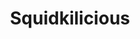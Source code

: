 ---
slug: squidkilicious-141
title: Squidkilicious
description: "Squidkilicious is an exciting online game. Play for free directly in your browser!"
icon: /images/new_mods/sprunkilicious.png
url: https://wowtbc.net/sprunkin/sprunkilicious/index.html
previewImage: /images/new_mods/sprunkilicious.png
type: new mods

# SEO配置
seo:
  title: "Squidkilicious - Play Free Online Game | Fun Browser Games"
  description: "Squidkilicious - Play this fun online game for free in your browser. No download required!"
  ogImage: "/images/new_mods/sprunkilicious.png"
  keywords: "squidkilicious-141, online game, browser game, free game, new mods game, play online"

videoUrls:
  - https://www.youtube.com/embed/example1
  - https://www.youtube.com/embed/example2

whyPlay:
  title: "Why Play Squidkilicious?"
  items:
    - "Immersive Gameplay: Squidkilicious offers an engaging and immersive gaming experience that will keep you entertained for hours"
    - "Challenging Levels: Test your skills with increasingly difficult challenges and obstacles"
    - "Beautiful Graphics: Enjoy stunning visuals and smooth animations that bring the game world to life"
    - "Regular Updates: New content and features are added regularly to keep the game fresh and exciting"
    - "Free to Play: Experience all the fun without spending a penny"
    - "Community Features: Connect with other players, share strategies, and compete for high scores"
    - "Cross-Platform: Play on any device with a web browser, no downloads required"

features:
  title: "Key Features of Squidkilicious"
  image: "/images/new_mods/sprunkilicious.png"
  items:
    - "Intuitive Controls: Easy to learn controls make Squidkilicious accessible for players of all skill levels"
    - "Multiple Game Modes: Enjoy various gameplay options that provide different challenges and experiences"
    - "Character Customization: Personalize your gaming experience with unique characters and items"
    - "Achievement System: Complete special tasks to earn rewards and recognition"
    - "Leaderboards: Compete with players worldwide and see who can achieve the highest scores"

characteristics:
  title: "Game Characteristics"
  image: "/images/new_mods/sprunkilicious.png"
  items:
    - "Genre: New mods game with elements of strategy and skill"
    - "Difficulty: Suitable for both casual gamers and those seeking a challenge"
    - "Play Time: Quick sessions or extended gameplay, depending on your preference"
    - "Art Style: Vibrant and engaging visuals that enhance the gaming experience"
    - "Sound Design: Immersive audio that complements the gameplay perfectly"

info: "Squidkilicious is an exciting online game that offers players a unique and engaging gaming experience. With its intuitive controls, stunning visuals, and challenging gameplay, Squidkilicious provides hours of entertainment for players of all ages and skill levels. Whether you're looking for a quick gaming session during a break or an extended play session, Squidkilicious delivers an immersive experience that will keep you coming back for more. The game features multiple levels of increasing difficulty, ensuring that players are constantly challenged as they progress. With regular updates adding new content and features, Squidkilicious remains fresh and exciting, providing endless entertainment options for its growing community of players."

howToPlayIntro: "Welcome to Squidkilicious! This guide will walk you through the basics and help you master the game. Whether you're a beginner or looking to improve your skills, these tips and instructions will enhance your gaming experience."

howToPlaySteps:
  - title: "Getting Started"
    description: "Begin your Squidkilicious adventure by familiarizing yourself with the controls. Use your keyboard or mouse to navigate through the game interface. The tutorial will guide you through the basic mechanics and help you understand the objectives."
  - title: "Understanding the Objectives"
    description: "In Squidkilicious, your main goal is to progress through levels by completing specific objectives. Each level presents unique challenges that require different strategies and approaches."
  - title: "Mastering the Controls"
    description: "Practice using the controls to improve your precision and reaction time. Squidkilicious requires quick reflexes and strategic thinking to overcome obstacles and defeat opponents."
  - title: "Utilizing Power-ups"
    description: "Collect power-ups throughout the game to enhance your abilities and overcome difficult challenges. Each power-up offers unique advantages that can be crucial for success."
  - title: "Developing Strategies"
    description: "As you progress in Squidkilicious, develop effective strategies for different scenarios. Analyze patterns, anticipate challenges, and adapt your approach to maximize your performance."

faq:
  title: "Frequently Asked Questions about Squidkilicious"
  items:
    - question: "Is Squidkilicious free to play?"
      answer: "Yes, Squidkilicious is completely free to play directly in your web browser. No downloads or purchases are required to enjoy the full game experience."
    - question: "Can I play Squidkilicious on mobile devices?"
      answer: "Yes, Squidkilicious is optimized for both desktop and mobile play. You can enjoy the game on any device with a web browser and internet connection."
    - question: "Are there any in-game purchases?"
      answer: "While Squidkilicious is free to play, there may be optional in-game purchases available for cosmetic items or additional features that don't affect core gameplay."
    - question: "How often is Squidkilicious updated?"
      answer: "The developers regularly update Squidkilicious with new content, features, and improvements based on player feedback and game performance."
    - question: "Can I play Squidkilicious offline?"
      answer: "Currently, Squidkilicious requires an internet connection to play as it's a browser-based online game."
    - question: "Is Squidkilicious suitable for children?"
      answer: "Yes, Squidkilicious is designed to be family-friendly and suitable for players of all ages."
    - question: "How do I report bugs or issues?"
      answer: "If you encounter any problems while playing Squidkilicious, you can report them through the game's support page or contact the developers directly through their website."
    - question: "Still Have Questions?"
      answer: "If you have additional questions about Squidkilicious that aren't covered in this FAQ, please visit our support center or contact our customer service team for assistance."
---